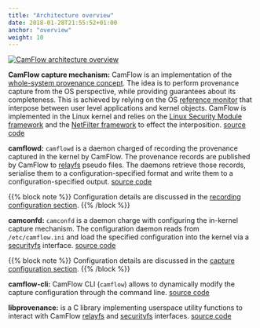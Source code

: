 ```yaml
---
title: "Architecture overview"
date: 2018-01-28T21:55:52+01:00
anchor: "overview"
weight: 10
---
```


[![CamFlow architecture overview](./images/arch.png "CamFlow architecture overview")](./images/arch.pdf)

__CamFlow capture mechanism:__ CamFlow is an implementation of the [whole-system provenance concept](http://patrickmcdaniel.org/pubs/acsac12.pdf).
The idea is to perform provenance capture from the OS perspective, while providing guarantees about its completeness.
This is achieved by relying on the OS [reference monitor](https://en.wikipedia.org/wiki/Reference_monitor) that interpose between user level applications and kernel objects.
CamFlow is implemented in the Linux kernel and relies on the [Linux Security Module framework](https://www.kernel.org/doc/Documentation/security/LSM.txt) and the [NetFilter framework](https://en.wikipedia.org/wiki/Netfilter) to effect the interposition.
[source code](https://github.com/CamFlow/camflow-dev)

__camflowd:__ `camflowd` is a daemon charged of recording the provenance captured  in the kernel by CamFlow.
The provenance records are published by CamFlow to [relayfs](https://lwn.net/Articles/174669/) pseudo files.
The daemons retrieve those records, serialise them to a configuration-specified format and write them to a configuration-specified output.
[source code](https://github.com/CamFlow/camflowd)

{{% block note %}}
Configuration details are discussed in the [recording configuration section](#publication).
{{% /block %}}

__camconfd:__ `camconfd` is a daemon charge with configuring the in-kernel capture mechanism.
The configuration daemon reads from `/etc/camflow.ini` and load the specified configuration into the kernel via a [securityfs](https://lwn.net/Articles/153366/) interface.
[source code](https://github.com/CamFlow/camconfd)

{{% block note %}}
Configuration details are discussed in the [capture configuration section](#capture).
{{% /block %}}

__camflow-cli:__ CamFlow CLI (`camflow`) allows to dynamically modify the capture configuration through the command line.
[source code](https://github.com/CamFlow/camflow-cli)

__libprovenance:__ is a C library implementing userspace utility functions to interact with CamFlow [relayfs](https://lwn.net/Articles/174669/) and [securityfs](https://lwn.net/Articles/153366/) interfaces.
[source code](https://github.com/CamFlow/libprovenance)

